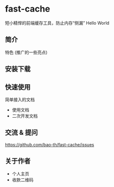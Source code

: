 ﻿# fast-cache

短小精悍的前端缓存工具，防止内存“侧漏”
Hello World

## 简介

特色 (推广的一些亮点)

## 安装下载


## 快速使用

简单接入的文档

- 使用文档
- 二次开发文档

## 交流 & 提问

https://github.com/bao-th/fast-cache/issues

## 关于作者

- 个人主页
- 收款二维码
